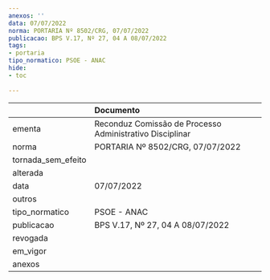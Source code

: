 ```yaml
---
anexos: ''
data: 07/07/2022
norma: PORTARIA Nº 8502/CRG, 07/07/2022
publicacao: BPS V.17, Nº 27, 04 A 08/07/2022
tags:
- portaria
tipo_normatico: PSOE - ANAC
hide: 
- toc 
 
---
```


|                    | Documento                                                |
|:-------------------|:---------------------------------------------------------|
| ementa             | Reconduz Comissão de Processo Administrativo Disciplinar |
| norma              | PORTARIA Nº 8502/CRG, 07/07/2022                         |
| tornada_sem_efeito |                                                          |
| alterada           |                                                          |
| data               | 07/07/2022                                               |
| outros             |                                                          |
| tipo_normatico     | PSOE - ANAC                                              |
| publicacao         | BPS V.17, Nº 27, 04 A 08/07/2022                         |
| revogada           |                                                          |
| em_vigor           |                                                          |
| anexos             |                                                          |
